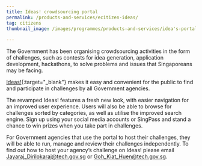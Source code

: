 ```yaml
---
title: Ideas! crowdsourcing portal
permalink: /products-and-services/ecitizen-ideas/
tag: citizens
thumbnail_image: /images/programmes/products-and-services/idea's-portal.jpg
      
---
```


The Government has been organising crowdsourcing activities in the form of challenges, such as contests for idea generation, application development, hackathons, to solve problems and issues that Singaporeans may be facing.

[Ideas!](https://ideas.gov.sg/){:target="_blank"} makes it easy and convenient for the public to find and participate in challenges by all Government agencies.  

The revamped Ideas! features a fresh new look, with easier navigation for an improved user experience. Users will also be able to browse for challenges sorted by categories, as well as utilise the improved search engine. Sign up using your social media accounts or SingPass and stand a chance to win prizes when you take part in challenges.

For Government agencies that use the portal to host their challenges, they will be able to run, manage and review their challenges independently. To find out how to host your agency’s challenge on Ideas! please email [Jayaraj_Dirilokaraj@tech.gov.sg](mailto:Jayaraj_Dirilokaraj@tech.gov.sg) or [Goh_Kiat_Huen@tech.gov.sg](mailto:Goh_Kiat_Huen@tech.gov.sg). 

